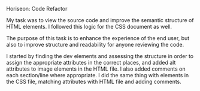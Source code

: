 Horiseon: Code Refactor

My task was to view the source code and improve the semantic structure of HTML elements. I followed this logic for the CSS document as well.

The purpose of this task is  to enhance the experience of the end user, but also to improve structure and readability for anyone reviewing the code.

I started by finding the dev elements and assessing the structure in order to assign the appropriate attributes in the correct places, and added alt attributes to image elements in the HTML file. I also added comments on each section/line where appropriate. I did the same thing with elements in the CSS file, matching attributes with HTML file and adding comments.